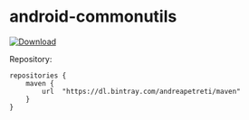 # android-commonutils

[ ![Download](https://api.bintray.com/packages/andreapetreti/maven/androidcommonutils/images/download.svg) ](https://bintray.com/andreapetreti/maven/androidcommonutils/_latestVersion)

Repository:
```
repositories {
    maven {
        url  "https://dl.bintray.com/andreapetreti/maven" 
    }
}
```

